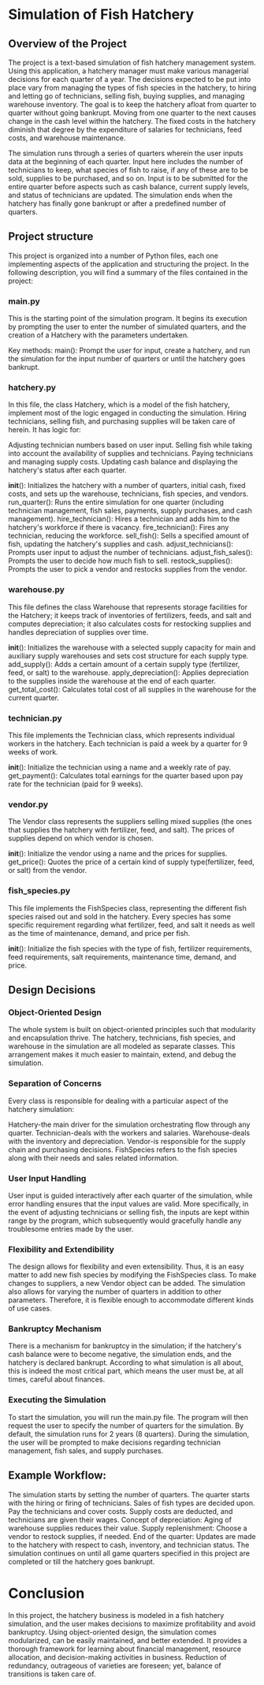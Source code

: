 # Simulation of Fish Hatchery

## Overview of the Project

The project is a text-based simulation of fish hatchery management system. Using this application, a hatchery manager must make various managerial decisions for each quarter of a year. The decisions expected to be put into place vary from managing the types of fish species in the hatchery, to hiring and letting go of technicians, selling fish, buying supplies, and managing warehouse inventory. The goal is to keep the hatchery afloat from quarter to quarter without going bankrupt. Moving from one quarter to the next causes change in the cash level within the hatchery. The fixed costs in the hatchery diminish that degree by the expenditure of salaries for technicians, feed costs, and warehouse maintenance.

The simulation runs through a series of quarters wherein the user inputs data at the beginning of each quarter. Input here includes the number of technicians to keep, what species of fish to raise, if any of these are to be sold, supplies to be purchased, and so on. Input is to be submitted for the entire quarter before aspects such as cash balance, current supply levels, and status of technicians are updated. The simulation ends when the hatchery has finally gone bankrupt or after a predefined number of quarters.

## Project structure

This project is organized into a number of Python files, each one implementing aspects of the application and structuring the project. In the following description, you will find a summary of the files contained in the project:

### main.py
This is the starting point of the simulation program. It begins its execution by prompting the user to enter the number of simulated quarters, and the creation of a Hatchery with the parameters undertaken.

Key methods:
main(): Prompt the user for input, create a hatchery, and run the simulation for the input number of quarters or until the hatchery goes bankrupt.

### hatchery.py
In this file, the class Hatchery, which is a model of the fish hatchery, implement most of the logic engaged in conducting the simulation. Hiring technicians, selling fish, and purchasing supplies will be taken care of herein. It has logic for: 

Adjusting technician numbers based on user input.
Selling fish while taking into account the availability of supplies and technicians.
Paying technicians and managing supply costs.
Updating cash balance and displaying the hatchery's status after each quarter.

__init__(): Initializes the hatchery with a number of quarters, initial cash, fixed costs, and sets up the warehouse, technicians, fish species, and vendors.
run_quarter(): Runs the entire simulation for one quarter (including technician management, fish sales, payments, supply purchases, and cash management).
hire_technician(): Hires a technician and adds him to the hatchery's workforce if there is vacancy.
fire_technician(): Fires any technician, reducing the workforce.
sell_fish(): Sells a specified amount of fish, updating the hatchery's supplies and cash.
adjust_technicians(): Prompts user input to adjust the number of technicians.
adjust_fish_sales(): Prompts the user to decide how much fish to sell.
restock_supplies(): Prompts the user to pick a vendor and restocks supplies from the vendor.

### warehouse.py
This file defines the class Warehouse that represents storage facilities for the Hatchery; it keeps track of inventories of fertilizers, feeds, and salt and computes depreciation; it also calculates costs for restocking supplies and handles depreciation of supplies over time.

__init__(): Initializes the warehouse with a selected supply capacity for main and auxiliary supply warehouses and sets cost structure for each supply type.
add_supply(): Adds a certain amount of a certain supply type (fertilizer, feed, or salt) to the warehouse.
apply_depreciation(): Applies depreciation to the supplies inside the warehouse at the end of each quarter.
get_total_cost(): Calculates total cost of all supplies in the warehouse for the current quarter. 

### technician.py
This file implements the Technician class, which represents individual workers in the hatchery. Each technician is paid a week by a quarter for 9 weeks of work.

__init__(): Initialize the technician using a name and a weekly rate of pay.
get_payment(): Calculates total earnings for the quarter based upon pay rate for the technician (paid for 9 weeks).

### vendor.py
The Vendor class represents the suppliers selling mixed supplies (the ones that supplies the hatchery with fertilizer, feed, and salt). The prices of supplies depend on which vendor is chosen.

__init__(): Initialize the vendor using a name and the prices for supplies.
get_price(): Quotes the price of a certain kind of supply type(fertilizer, feed, or salt) from the vendor.

### fish_species.py
This file implements the FishSpecies class, representing the different fish species raised out and sold in the hatchery. Every species has some specific requirement regarding what fertilizer, feed, and salt it needs as well as the time of maintenance, demand, and price per fish.

__init__(): Initialize the fish species with the type of fish, fertilizer requirements, feed requirements, salt requirements, maintenance time, demand, and price.

## Design Decisions

### Object-Oriented Design

The whole system is built on object-oriented principles such that modularity and encapsulation thrive. The hatchery, technicians, fish species, and warehouse in the simulation are all modeled as separate classes. This arrangement makes it much easier to maintain, extend, and debug the simulation.

### Separation of Concerns

Every class is responsible for dealing with a particular aspect of the hatchery simulation:

Hatchery-the main driver for the simulation orchestrating flow through any quarter.
Technician-deals with the workers and salaries.
Warehouse-deals with the inventory and depreciation.
Vendor-is responsible for the supply chain and purchasing decisions.
FishSpecies refers to the fish species along with their needs and sales related information.

### User Input Handling

User input is guided interactively after each quarter of the simulation, while error handling ensures that the input values are valid. More specifically, in the event of adjusting technicians or selling fish, the inputs are kept within range by the program, which subsequently would gracefully handle any troublesome entries made by the user.

### Flexibility and Extendibility

The design allows for flexibility and even extensibility. Thus, it is an easy matter to add new fish species by modifying the FishSpecies class. To make changes to suppliers, a new Vendor object can be added. The simulation also allows for varying the number of quarters in addition to other parameters. Therefore, it is flexible enough to accommodate different kinds of use cases.

### Bankruptcy Mechanism

There is a mechanism for bankruptcy in the simulation; if the hatchery's cash balance were to become negative, the simulation ends, and the hatchery is declared bankrupt. According to what simulation is all about, this is indeed the most critical part, which means the user must be, at all times, careful about finances.

### Executing the Simulation

To start the simulation, you will run the main.py file. The program will then request the user to specify the number of quarters for the simulation. By default, the simulation runs for 2 years (8 quarters). During the simulation, the user will be prompted to make decisions regarding technician management, fish sales, and supply purchases.

## Example Workflow:

The simulation starts by setting the number of quarters.
The quarter starts with the hiring or firing of technicians.
Sales of fish types are decided upon.
Pay the technicians and cover costs. Supply costs are deducted, and technicians are given their wages.
Concept of depreciation: Aging of warehouse supplies reduces their value.
Supply replenishment: Choose a vendor to restock supplies, if needed.
End of the quarter: Updates are made to the hatchery with respect to cash, inventory, and technician status.
The simulation continues on until all game quarters specified in this project are completed or till the hatchery goes bankrupt.

# Conclusion

In this project, the hatchery business is modeled in a fish hatchery simulation, and the user makes decisions to maximize profitability and avoid bankruptcy. Using object-oriented design, the simulation comes modularized, can be easily maintained, and better extended. It provides a thorough framework for learning about financial management, resource allocation, and decision-making activities in business. Reduction of redundancy, outrageous of varieties are foreseen; yet, balance of transitions is taken care of.
